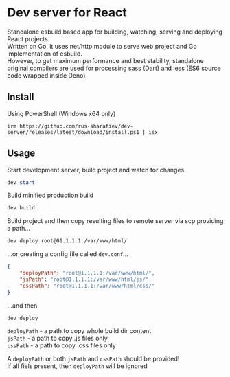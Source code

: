 # Dev server for React

Standalone esbuild based app for building, watching, serving and deploying React projects.  
Written on Go, it uses net/http module to serve web project and Go implementation of esbuild.  
However, to get maximum performance and best stability, standalone original compilers are used for processing [sass](https://sass-lang.com/dart-sass) (Dart) and [less](https://github.com/rus-sharafiev/less-compiler) (ES6 source code wrapped inside Deno)

## Install
Using PowerShell (Windows x64 only)
```
irm https://github.com/rus-sharafiev/dev-server/releases/latest/download/install.ps1 | iex
```
## Usage

Start development server, build project and watch for changes
```powershell
dev start
```

Build minified production build
```powershell
dev build
```

Build project and then copy resulting files to remote server via scp providing a path...
```bash
dev deploy root@01.1.1.1:/var/www/html/
```

...or creating a config file called `dev.conf`...

```json
{
    "deployPath": "root@1.1.1.1:/var/www/html/",
    "jsPath": "root@1.1.1.1:/var/www/html/js/",
    "cssPath": "root@1.1.1.1:/var/www/html/css/"
}
```
...and then
```bash
dev deploy
```

`deployPath` - a path to copy whole build dir content  
`jsPath` - a path to copy .js files only  
`cssPath` - a path to copy .css files only  

A `deployPath` or both `jsPath` and `cssPath` should be provided!  
If all fiels present, then `deployPath` will be ignored
